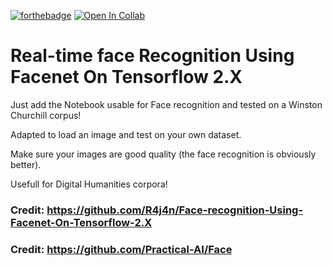 [![forthebadge](https://forthebadge.com/images/badges/made-with-python.svg)](https://forthebadge.com)
[![Open In Collab](https://colab.research.google.com/assets/colab-badge.svg)](https://colab.research.google.com/github/Naereen/badges)



# Real-time face Recognition Using Facenet On Tensorflow 2.X


Just add the Notebook usable for Face recognition and tested on a Winston Churchill corpus!

Adapted to load an image and test on your own dataset.

Make sure your images are good quality (the face recognition is obviously better).

Usefull for Digital Humanities corpora!



### Credit: https://github.com/R4j4n/Face-recognition-Using-Facenet-On-Tensorflow-2.X
### Credit: https://github.com/Practical-AI/Face
